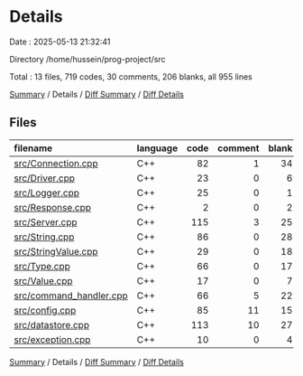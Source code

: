 # Details

Date : 2025-05-13 21:32:41

Directory /home/hussein/prog-project/src

Total : 13 files,  719 codes, 30 comments, 206 blanks, all 955 lines

[Summary](results.md) / Details / [Diff Summary](diff.md) / [Diff Details](diff-details.md)

## Files
| filename | language | code | comment | blank | total |
| :--- | :--- | ---: | ---: | ---: | ---: |
| [src/Connection.cpp](/src/Connection.cpp) | C++ | 82 | 1 | 34 | 117 |
| [src/Driver.cpp](/src/Driver.cpp) | C++ | 23 | 0 | 6 | 29 |
| [src/Logger.cpp](/src/Logger.cpp) | C++ | 25 | 0 | 1 | 26 |
| [src/Response.cpp](/src/Response.cpp) | C++ | 2 | 0 | 2 | 4 |
| [src/Server.cpp](/src/Server.cpp) | C++ | 115 | 3 | 25 | 143 |
| [src/String.cpp](/src/String.cpp) | C++ | 86 | 0 | 28 | 114 |
| [src/StringValue.cpp](/src/StringValue.cpp) | C++ | 29 | 0 | 18 | 47 |
| [src/Type.cpp](/src/Type.cpp) | C++ | 66 | 0 | 17 | 83 |
| [src/Value.cpp](/src/Value.cpp) | C++ | 17 | 0 | 7 | 24 |
| [src/command\_handler.cpp](/src/command_handler.cpp) | C++ | 66 | 5 | 22 | 93 |
| [src/config.cpp](/src/config.cpp) | C++ | 85 | 11 | 15 | 111 |
| [src/datastore.cpp](/src/datastore.cpp) | C++ | 113 | 10 | 27 | 150 |
| [src/exception.cpp](/src/exception.cpp) | C++ | 10 | 0 | 4 | 14 |

[Summary](results.md) / Details / [Diff Summary](diff.md) / [Diff Details](diff-details.md)